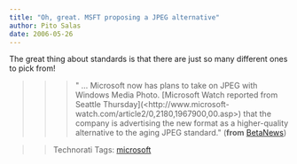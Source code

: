 ```yaml
---
title: "Oh, great. MSFT proposing a JPEG alternative"
author: Pito Salas
date: 2006-05-26
---
```




The great thing about standards is that there are just so many different ones
to pick from!

>>

>>> " … Microsoft now has plans to take on JPEG with Windows Media Photo.
[Microsoft Watch reported from Seattle Thursday](<http://www.microsoft-
watch.com/article2/0,2180,1967900,00.asp>) that the company is advertising the
new format as a higher-quality alternative to the aging JPEG standard."
(**from**
[BetaNews](<http://www.betanews.com/article/Microsoft_Unveils_JPEG_Alternative/1148594312>))

>>

>> Technorati Tags: [microsoft](<http://www.technorati.com/tag/microsoft>)


